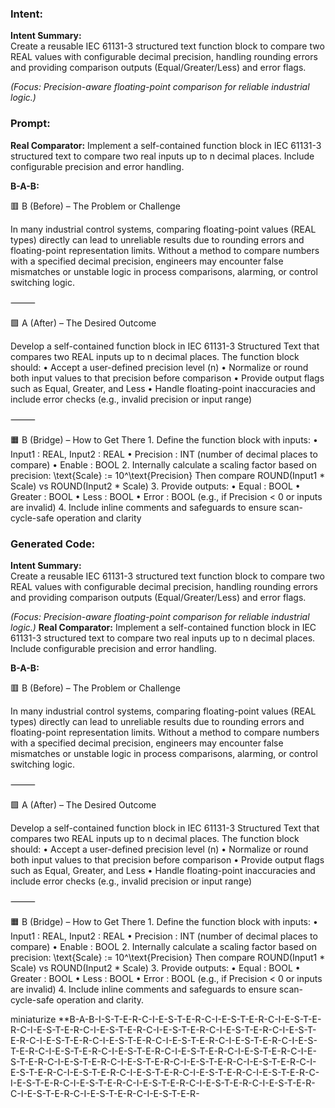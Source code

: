 ### Intent:
**Intent Summary:**  
Create a reusable IEC 61131-3 structured text function block to compare two REAL values with configurable decimal precision, handling rounding errors and providing comparison outputs (Equal/Greater/Less) and error flags.  

*(Focus: Precision-aware floating-point comparison for reliable industrial logic.)*

### Prompt:
**Real Comparator:**
Implement a self-contained function block in IEC 61131-3 structured text to compare two real inputs up to n decimal places. Include configurable precision and error handling.

**B-A-B:**

🟥 B (Before) – The Problem or Challenge

In many industrial control systems, comparing floating-point values (REAL types) directly can lead to unreliable results due to rounding errors and floating-point representation limits. Without a method to compare numbers with a specified decimal precision, engineers may encounter false mismatches or unstable logic in process comparisons, alarming, or control switching logic.

⸻

🟩 A (After) – The Desired Outcome

Develop a self-contained function block in IEC 61131-3 Structured Text that compares two REAL inputs up to n decimal places. The function block should:
	•	Accept a user-defined precision level (n)
	•	Normalize or round both input values to that precision before comparison
	•	Provide output flags such as Equal, Greater, and Less
	•	Handle floating-point inaccuracies and include error checks (e.g., invalid precision or input range)

⸻

🟧 B (Bridge) – How to Get There
	1.	Define the function block with inputs:
	•	Input1 : REAL, Input2 : REAL
	•	Precision : INT (number of decimal places to compare)
	•	Enable : BOOL
	2.	Internally calculate a scaling factor based on precision:
\text{Scale} := 10^\text{Precision}
Then compare ROUND(Input1 * Scale) vs ROUND(Input2 * Scale)
	3.	Provide outputs:
	•	Equal : BOOL
	•	Greater : BOOL
	•	Less : BOOL
	•	Error : BOOL (e.g., if Precision < 0 or inputs are invalid)
	4.	Include inline comments and safeguards to ensure scan-cycle-safe operation and clarity

### Generated Code:
**Intent Summary:**  
Create a reusable IEC 61131-3 structured text function block to compare two REAL values with configurable decimal precision, handling rounding errors and providing comparison outputs (Equal/Greater/Less) and error flags.  

*(Focus: Precision-aware floating-point comparison for reliable industrial logic.)*
**Real Comparator:**
Implement a self-contained function block in IEC 61131-3 structured text to compare two real inputs up to n decimal places. Include configurable precision and error handling.

**B-A-B:**

🟥 B (Before) – The Problem or Challenge

In many industrial control systems, comparing floating-point values (REAL types) directly can lead to unreliable results due to rounding errors and floating-point representation limits. Without a method to compare numbers with a specified decimal precision, engineers may encounter false mismatches or unstable logic in process comparisons, alarming, or control switching logic.

⸻

🟩 A (After) – The Desired Outcome

Develop a self-contained function block in IEC 61131-3 Structured Text that compares two REAL inputs up to n decimal places. The function block should:
	•	Accept a user-defined precision level (n)
	•	Normalize or round both input values to that precision before comparison
	•	Provide output flags such as Equal, Greater, and Less
	•	Handle floating-point inaccuracies and include error checks (e.g., invalid precision or input range)

⸻

🟧 B (Bridge) – How to Get There
	1.	Define the function block with inputs:
	•	Input1 : REAL, Input2 : REAL
	•	Precision : INT (number of decimal places to compare)
	•	Enable : BOOL
	2.	Internally calculate a scaling factor based on precision:
\text{Scale} := 10^\text{Precision}
Then compare ROUND(Input1 * Scale) vs ROUND(Input2 * Scale)
	3.	Provide outputs:
	•	Equal : BOOL
	•	Greater : BOOL
	•	Less : BOOL
	•	Error : BOOL (e.g., if Precision < 0 or inputs are invalid)
	4.	Include inline comments and safeguards to ensure scan-cycle-safe operation and clarity.

 miniaturize
**B-A-B-I-S-T-E-R-C-I-E-S-T-E-R-C-I-E-S-T-E-R-C-I-E-S-T-E-R-C-I-E-S-T-E-R-C-I-E-S-T-E-R-C-I-E-S-T-E-R-C-I-E-S-T-E-R-C-I-E-S-T-E-R-C-I-E-S-T-E-R-C-I-E-S-T-E-R-C-I-E-S-T-E-R-C-I-E-S-T-E-R-C-I-E-S-T-E-R-C-I-E-S-T-E-R-C-I-E-S-T-E-R-C-I-E-S-T-E-R-C-I-E-S-T-E-R-C-I-E-S-T-E-R-C-I-E-S-T-E-R-C-I-E-S-T-E-R-C-I-E-S-T-E-R-C-I-E-S-T-E-R-C-I-E-S-T-E-R-C-I-E-S-T-E-R-C-I-E-S-T-E-R-C-I-E-S-T-E-R-C-I-E-S-T-E-R-C-I-E-S-T-E-R-C-I-E-S-T-E-R-C-I-E-S-T-E-R-C-I-E-S-T-E-R-C-I-E-S-T-E-R-C-I-E-S-T-E-R-C-I-E-S-T-E-R-C-I-E-S-T-E-R-
